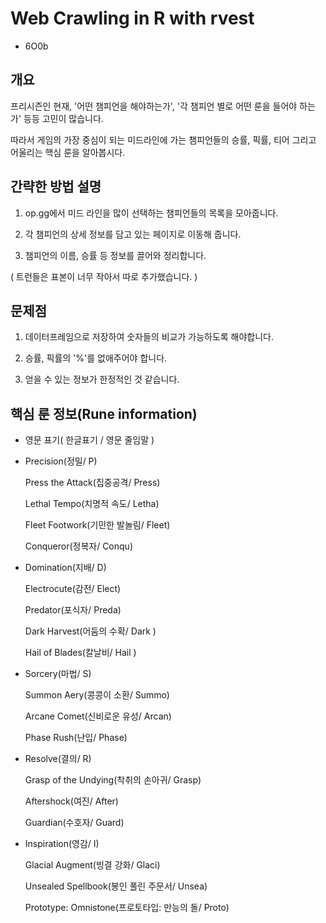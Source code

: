 # Web Crawling in R with rvest
 * 6O0b

## 개요

프리시즌인 현재, '어떤 챔피언을 해야하는가', '각 챔피언 별로 어떤 룬을 들어야 하는가' 등등 고민이 많습니다.

따라서 게임의 가장 중심이 되는 미드라인에 가는 챔피언들의 승률, 픽률, 티어 그리고 어울리는 핵심 룬을 알아봅시다.

## 간략한 방법 설명

1. op.gg에서 미드 라인을 많이 선택하는 챔피언들의 목록을 모아줍니다.

2. 각 챔피언의 상세 정보를 담고 있는 페이지로 이동해 줍니다.

3. 챔피언의 이름, 승률 등 정보를 끌어와 정리합니다.

  ( 트런들은 표본이 너무 작아서 따로 추가했습니다. )

## 문제점

1. 데이터프레임으로 저장하여 숫자들의 비교가 가능하도록 해야합니다.

2. 승률, 픽률의 '%'를 없애주어야 합니다.

3. 얻을 수 있는 정보가 한정적인 것 같습니다.


## 핵심 룬 정보(Rune information)
  * 영문 표기( 한글표기 / 영문 줄임말 )
  * Precision(정밀/                               P)
  
     Press the Attack(집중공격/                  Press)
     
     Lethal Tempo(치명적 속도/                   Letha)
     
     Fleet Footwork(기민한 발놀림/               Fleet)
     
     Conqueror(정복자/                           Conqu)
  * Domination(지배/                              D)
  
     Electrocute(감전/                           Elect)
     
     Predator(포식자/                            Preda)
     
     Dark Harvest(어둠의 수확/                   Dark )
     
     Hail of Blades(칼날비/                      Hail )
  * Sorcery(마법/                                 S)
  
     Summon Aery(콩콩이 소환/                    Summo)
     
     Arcane Comet(신비로운 유성/                 Arcan)
     
     Phase Rush(난입/                            Phase)
  * Resolve(결의/                                 R)
  
     Grasp of the Undying(착취의 손아귀/         Grasp)
     
     Aftershock(여진/                            After)
     
     Guardian(수호자/                            Guard)
  * Inspiration(영감/                             I)
  
     Glacial Augment(빙결 강화/                  Glaci)
     
     Unsealed Spellbook(봉인 풀린 주문서/        Unsea)
     
     Prototype: Omnistone(프로토타입: 만능의 돌/ Proto)

